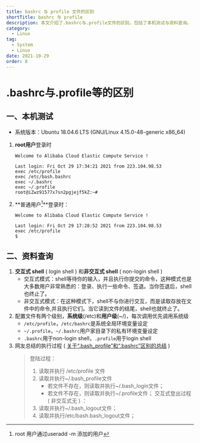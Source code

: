 ```yaml
---
title: bashrc 与 profile 文件的区别
shortTitle: bashrc 与 profile
description: 本文介绍了.bashrc与.profile文件的区别，包括了本机测试与资料查询。
category:
  - Linux
tag:
  - System
  - Linux
date: 2021-10-29
order: 8
---
```


# .bashrc与.profile等的区别

## 一、本机测试

-   系统版本：Ubuntu 18.04.6 LTS (GNU/Linux 4.15.0-48-generic x86_64)

1.   **root用户**登录时
     ```shell
     Welcome to Alibaba Cloud Elastic Compute Service !

     Last login: Fri Oct 29 17:34:21 2021 from 223.104.98.53
     exec /etc/profile
     exec /etc/bash.bashrc
     exec ~/.bashrc
     exec ~/.profile
     root@iZwz91577x7sn2pgjejf5kZ:~#
     ```
2.   **普通用户[^1]**登录时：
     ```shell
     Welcome to Alibaba Cloud Elastic Compute Service !

     Last login: Fri Oct 29 17:28:52 2021 from 223.104.98.53
     exec /etc/profile
     $
     ```

## 二、资料查询

1.   **交互式 shell** ( login shell ) 和**非交互式 shell** ( non-login shell )
     -   交互式模式：shell等待你的输入，并且执行你提交的命令，这种模式也是大多数用户非常熟悉的：登录、执行一些命令、签退。当你签退后，shell也终止了。
     -   非交互式模式：在这种模式下，shell不与你进行交互，而是读取存放在文件中的命令,并且执行它们。当它读到文件的结尾，shell也就终止了。
2.   配置文件有两个级别，**系统级**(/etc)和**用户级**(~/)，每次调用优先调用系统级
     -   `/etc/profile`，`/etc/bashrc`是系统全局环境变量设定
     -   `~/.profile`，`~/.bashrc`用户家目录下的私有环境变量设定
     -   `.bashrc`用于non-login shell，`.profile`用于login shell
3.   网友总结的执行过程 ( [关于“.bash_profile”和“.bashrc”区别的总结](https://blog.csdn.net/duzilonglove/article/details/79729840) )
     >    登陆过程：
     >   1.   读取并执行 /etc/profile 文件
     >   2.   读取并执行~/.bash_profile文件
     >        -   若文件不存在，则读取并执行~/.bash_login文件；
     >        -   若文件不存在，则读取并执行~/.profile文件；
     >        交互式登出过程 ( 非交互式无 ) ：
     >   1.   读取并执行~/.bash_logout文件；
     >   2.   读取并执行/etc/bash.bash_logout文件；

[^1]: root 用户通过useradd -m 添加的用户
